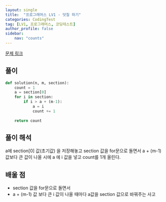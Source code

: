 ```yaml
---
layout: single
title:  "프로그래머스 LV1 - 덧칠 하기"
categories: CodingTest
tag: [LV1, 프로그래머스, 코딩테스트]
author_profile: false
sidebar: 
    nav: "counts"
---
```


[문제 링크](https://school.programmers.co.kr/learn/courses/30/lessons/161989)

## 풀이
```python
def solution(n, m, section):
    count = 1
    a = section[0]
    for i in section:
        if i > a + (m-1):
            a = i
            count += 1
            
    return count
```

## 풀이 해석
a에 section[0] 값(초기값) 을 저장해놓고 section 값을 for문으로 돌면서
a + (m-1) 값보다 큰 값이 나올 시에
a 에 i 값을 넣고 count를 1개 올린다.

## 배울 점

- section 값을 for문으로 돌면서
- a + (m-1) 값 보다 큰 i 값이 나올 때마다 a값을 section 값으로 바꿔주는 사고


